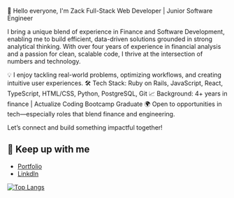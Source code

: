 👋 Hello everyone, I'm Zack
Full-Stack Web Developer | Junior Software Engineer

I bring a unique blend of experience in Finance and Software Development, enabling me to build efficient, data-driven solutions grounded in strong analytical thinking. With over four years of experience in financial analysis and a passion for clean, scalable code, I thrive at the intersection of numbers and technology.

💡 I enjoy tackling real-world problems, optimizing workflows, and creating intuitive user experiences.
🛠️ Tech Stack: Ruby on Rails, JavaScript, React, TypeScript, HTML/CSS, Python, PostgreSQL, Git
📈 Background: 4+ years in finance | Actualize Coding Bootcamp Graduate
🌍 Open to opportunities in tech—especially roles that blend finance and engineering.

Let’s connect and build something impactful together!

## 📝 Keep up with me  
- [Portfolio](https://zack-valavanis-portfolio.vercel.app/)
- [LinkdIn](https://www.linkedin.com/in/zack-valavanis/)


[![Top Langs](https://github-readme-stats.vercel.app/api/top-langs/?username=zackvalavanis&layout=compact&theme=default)](https://github.com/zackvalavanis/github-readme-stats)


